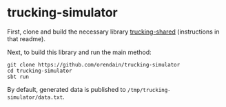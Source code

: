# trucking-simulator

First, clone and build the necessary library [trucking-shared](https://github.com/orendain/trucking-shared) (instructions in that readme).

Next, to build this library and run the main method:
```
git clone https://github.com/orendain/trucking-simulator
cd trucking-simulator
sbt run
```

By default, generated data is published to `/tmp/trucking-simulator/data.txt`.
